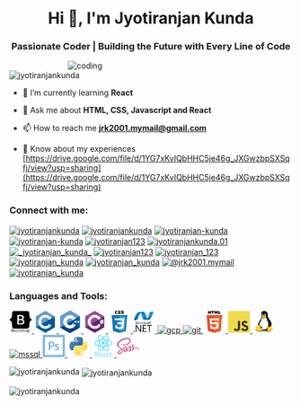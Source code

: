 <h1 align="center">Hi 👋, I'm Jyotiranjan Kunda</h1>
<h3 align="center">Passionate Coder | Building the Future with Every Line of Code</h3>

<img align = "right" alt = "coding" width = "400" src = "https://user-images.githubusercontent.com/55389276/140866485-8fb1c876-9a8f-4d6a-98dc-08c4981eaf70.gif">

<p align="left"> <img src="https://komarev.com/ghpvc/?username=jyotiranjankunda&label=Profile%20views&color=0e75b6&style=flat" alt="jyotiranjankunda" /> </p>

- 🌱 I’m currently learning **React**

- 💬 Ask me about **HTML, CSS, Javascript and React**

- 📫 How to reach me **jrk2001.mymail@gmail.com**

- 📄 Know about my experiences [https://drive.google.com/file/d/1YG7xKvIQbHHC5je46g_JXGwzbpSXSqfj/view?usp=sharing](https://drive.google.com/file/d/1YG7xKvIQbHHC5je46g_JXGwzbpSXSqfj/view?usp=sharing)

<h3 align="left">Connect with me:</h3>
<p align="left">
<a href="https://codepen.io/jyotiranjankunda" target="blank"><img align="center" src="https://raw.githubusercontent.com/rahuldkjain/github-profile-readme-generator/master/src/images/icons/Social/codepen.svg" alt="jyotiranjankunda" height="30" width="40" /></a>
<a href="https://dev.to/jyotiranjankunda" target="blank"><img align="center" src="https://raw.githubusercontent.com/rahuldkjain/github-profile-readme-generator/master/src/images/icons/Social/devto.svg" alt="jyotiranjankunda" height="30" width="40" /></a>
<a href="https://linkedin.com/in/jyotiranjan-kunda" target="blank"><img align="center" src="https://raw.githubusercontent.com/rahuldkjain/github-profile-readme-generator/master/src/images/icons/Social/linked-in-alt.svg" alt="jyotiranjan-kunda" height="30" width="40" /></a>
<a href="https://stackoverflow.com/users/jyotiranjan-kunda" target="blank"><img align="center" src="https://raw.githubusercontent.com/rahuldkjain/github-profile-readme-generator/master/src/images/icons/Social/stack-overflow.svg" alt="jyotiranjan-kunda" height="30" width="40" /></a>
<a href="https://codesandbox.com/jyotiranjan123" target="blank"><img align="center" src="https://raw.githubusercontent.com/rahuldkjain/github-profile-readme-generator/master/src/images/icons/Social/codesandbox.svg" alt="jyotiranjan123" height="30" width="40" /></a>
<a href="https://fb.com/jyotiranjankunda.01" target="blank"><img align="center" src="https://raw.githubusercontent.com/rahuldkjain/github-profile-readme-generator/master/src/images/icons/Social/facebook.svg" alt="jyotiranjankunda.01" height="30" width="40" /></a>
<a href="https://instagram.com/_jyotiranjan_kunda_" target="blank"><img align="center" src="https://raw.githubusercontent.com/rahuldkjain/github-profile-readme-generator/master/src/images/icons/Social/instagram.svg" alt="_jyotiranjan_kunda_" height="30" width="40" /></a>
<a href="https://www.codechef.com/users/jyotiranjan123" target="blank"><img align="center" src="https://cdn.jsdelivr.net/npm/simple-icons@3.1.0/icons/codechef.svg" alt="jyotiranjan123" height="30" width="40" /></a>
<a href="https://www.hackerrank.com/jyotiranjan_123" target="blank"><img align="center" src="https://raw.githubusercontent.com/rahuldkjain/github-profile-readme-generator/master/src/images/icons/Social/hackerrank.svg" alt="jyotiranjan_123" height="30" width="40" /></a>
<a href="https://codeforces.com/profile/jyotiranjan_kunda" target="blank"><img align="center" src="https://raw.githubusercontent.com/rahuldkjain/github-profile-readme-generator/master/src/images/icons/Social/codeforces.svg" alt="jyotiranjan_kunda" height="30" width="40" /></a>
<a href="https://www.leetcode.com/jyotiranjan_kunda" target="blank"><img align="center" src="https://raw.githubusercontent.com/rahuldkjain/github-profile-readme-generator/master/src/images/icons/Social/leet-code.svg" alt="jyotiranjan_kunda" height="30" width="40" /></a>
<a href="https://www.hackerearth.com/@jrk2001.mymail" target="blank"><img align="center" src="https://raw.githubusercontent.com/rahuldkjain/github-profile-readme-generator/master/src/images/icons/Social/hackerearth.svg" alt="@jrk2001.mymail" height="30" width="40" /></a>
<a href="https://auth.geeksforgeeks.org/user/jyotiranjan_kunda" target="blank"><img align="center" src="https://raw.githubusercontent.com/rahuldkjain/github-profile-readme-generator/master/src/images/icons/Social/geeks-for-geeks.svg" alt="jyotiranjan_kunda" height="30" width="40" /></a>
</p>

<h3 align="left">Languages and Tools:</h3>
<p align="left"> <a href="https://getbootstrap.com" target="_blank" rel="noreferrer"> <img src="https://raw.githubusercontent.com/devicons/devicon/master/icons/bootstrap/bootstrap-plain-wordmark.svg" alt="bootstrap" width="40" height="40"/> </a> <a href="https://www.cprogramming.com/" target="_blank" rel="noreferrer"> <img src="https://raw.githubusercontent.com/devicons/devicon/master/icons/c/c-original.svg" alt="c" width="40" height="40"/> </a> <a href="https://www.w3schools.com/cpp/" target="_blank" rel="noreferrer"> <img src="https://raw.githubusercontent.com/devicons/devicon/master/icons/cplusplus/cplusplus-original.svg" alt="cplusplus" width="40" height="40"/> </a> <a href="https://www.w3schools.com/cs/" target="_blank" rel="noreferrer"> <img src="https://raw.githubusercontent.com/devicons/devicon/master/icons/csharp/csharp-original.svg" alt="csharp" width="40" height="40"/> </a> <a href="https://www.w3schools.com/css/" target="_blank" rel="noreferrer"> <img src="https://raw.githubusercontent.com/devicons/devicon/master/icons/css3/css3-original-wordmark.svg" alt="css3" width="40" height="40"/> </a> <a href="https://dotnet.microsoft.com/" target="_blank" rel="noreferrer"> <img src="https://raw.githubusercontent.com/devicons/devicon/master/icons/dot-net/dot-net-original-wordmark.svg" alt="dotnet" width="40" height="40"/> </a> <a href="https://cloud.google.com" target="_blank" rel="noreferrer"> <img src="https://www.vectorlogo.zone/logos/google_cloud/google_cloud-icon.svg" alt="gcp" width="40" height="40"/> </a> <a href="https://git-scm.com/" target="_blank" rel="noreferrer"> <img src="https://www.vectorlogo.zone/logos/git-scm/git-scm-icon.svg" alt="git" width="40" height="40"/> </a> <a href="https://www.w3.org/html/" target="_blank" rel="noreferrer"> <img src="https://raw.githubusercontent.com/devicons/devicon/master/icons/html5/html5-original-wordmark.svg" alt="html5" width="40" height="40"/> </a> <a href="https://developer.mozilla.org/en-US/docs/Web/JavaScript" target="_blank" rel="noreferrer"> <img src="https://raw.githubusercontent.com/devicons/devicon/master/icons/javascript/javascript-original.svg" alt="javascript" width="40" height="40"/> </a> <a href="https://www.linux.org/" target="_blank" rel="noreferrer"> <img src="https://raw.githubusercontent.com/devicons/devicon/master/icons/linux/linux-original.svg" alt="linux" width="40" height="40"/> </a> <a href="https://www.microsoft.com/en-us/sql-server" target="_blank" rel="noreferrer"> <img src="https://www.svgrepo.com/show/303229/microsoft-sql-server-logo.svg" alt="mssql" width="40" height="40"/> </a> <a href="https://www.photoshop.com/en" target="_blank" rel="noreferrer"> <img src="https://raw.githubusercontent.com/devicons/devicon/master/icons/photoshop/photoshop-line.svg" alt="photoshop" width="40" height="40"/> </a> <a href="https://www.python.org" target="_blank" rel="noreferrer"> <img src="https://raw.githubusercontent.com/devicons/devicon/master/icons/python/python-original.svg" alt="python" width="40" height="40"/> </a> <a href="https://reactjs.org/" target="_blank" rel="noreferrer"> <img src="https://raw.githubusercontent.com/devicons/devicon/master/icons/react/react-original-wordmark.svg" alt="react" width="40" height="40"/> </a> <a href="https://sass-lang.com" target="_blank" rel="noreferrer"> <img src="https://raw.githubusercontent.com/devicons/devicon/master/icons/sass/sass-original.svg" alt="sass" width="40" height="40"/> </a> </p>

<p><img align="left" src="https://github-readme-stats.vercel.app/api/top-langs?username=jyotiranjankunda&show_icons=true&locale=en&layout=compact" alt="jyotiranjankunda" /></p>

<p>&nbsp;<img align="center" src="https://github-readme-stats.vercel.app/api?username=jyotiranjankunda&show_icons=true&locale=en" alt="jyotiranjankunda" /></p>

<p><img align="center" src="https://github-readme-streak-stats.herokuapp.com/?user=jyotiranjankunda&" alt="jyotiranjankunda" /></p>
